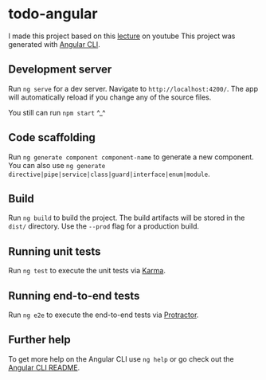 # todo-angular
I made this project based on this [lecture](https://www.youtube.com/watch?v=UOR6i0FV8dc&list=PLkY6Xj8Sg8-uBQaBU8wMLo2CrFkE-9VIZ) on youtube
This project was generated with [Angular CLI](https://github.com/angular/angular-cli).

## Development server
Run `ng serve` for a dev server. Navigate to `http://localhost:4200/`. The app will automatically reload if you change any of the source files.  

You still can run `npm start` ^_^

## Code scaffolding

Run `ng generate component component-name` to generate a new component. You can also use `ng generate directive|pipe|service|class|guard|interface|enum|module`.

## Build

Run `ng build` to build the project. The build artifacts will be stored in the `dist/` directory. Use the `--prod` flag for a production build.

## Running unit tests

Run `ng test` to execute the unit tests via [Karma](https://karma-runner.github.io).

## Running end-to-end tests

Run `ng e2e` to execute the end-to-end tests via [Protractor](http://www.protractortest.org/).

## Further help

To get more help on the Angular CLI use `ng help` or go check out the [Angular CLI README](https://github.com/angular/angular-cli/blob/master/README.md).
